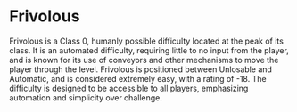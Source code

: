 # Frivolous

Frivolous is a Class 0, humanly possible difficulty located at the peak of its class. It is an automated difficulty, requiring little to no input from the player, and is known for its use of conveyors and other mechanisms to move the player through the level. Frivolous is positioned between Unlosable and Automatic, and is considered extremely easy, with a rating of -18. The difficulty is designed to be accessible to all players, emphasizing automation and simplicity over challenge.